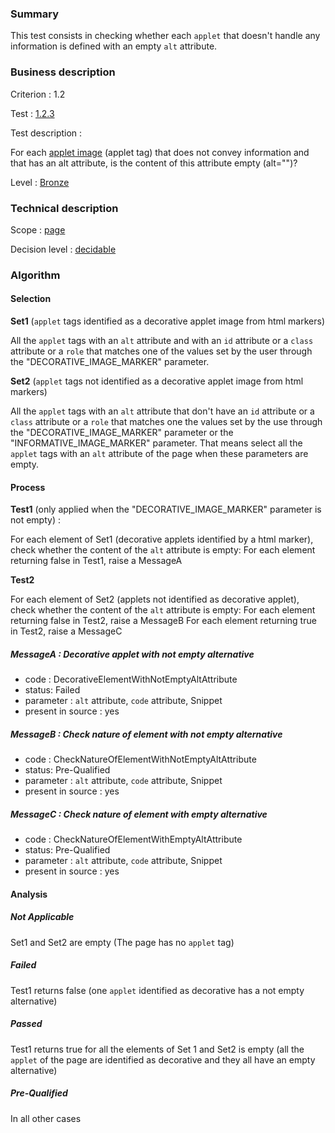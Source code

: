 ### Summary

This test consists in checking whether each `applet` that doesn't handle any information is defined with an empty `alt` attribute.

### Business description

Criterion : 1.2

Test : [1.2.3](http://www.accessiweb.org/index.php/accessiweb-22-english-version.html#test-1-2-3)

Test description :

For each [applet image](http://www.accessiweb.org/index.php/glossary-76.html#mImgApplet) (applet tag) that does not convey information and that has an alt attribute, is the content of this attribute empty (alt=&quot;&quot;)?

Level : [Bronze](/en/category/rules-design/accessiweb-11/level/bronze)

### Technical description

Scope : [page](/en/category/rules-design/accessiweb-11/scope/page)

Decision level : [decidable](/en/category/rules-design/accessiweb-11/decision-level/decidable)

### Algorithm

#### Selection

**Set1** (`applet` tags identified as a decorative applet image from html markers)

All the `applet` tags with an `alt` attribute and with an `id` attribute or a `class` attribute or a `role` that matches one of the values set by the user through the "DECORATIVE_IMAGE_MARKER" parameter.

**Set2** (`applet` tags not identified as a decorative applet image from html markers)

All the `applet` tags with an `alt` attribute that don't have an `id` attribute or a `class` attribute or a `role` that matches one the values set by the use through the "DECORATIVE_IMAGE_MARKER" parameter or the "INFORMATIVE_IMAGE_MARKER" parameter. That means select all the `applet` tags with an `alt` attribute of the page when these parameters are empty.

#### Process

**Test1** (only applied when the "DECORATIVE_IMAGE_MARKER" parameter is not empty) :

For each element of Set1 (decorative applets identified by a html marker), check whether the content of the `alt` attribute is empty:
For each element returning false in Test1, raise a MessageA

**Test2**

For each element of Set2 (applets not identified as decorative applet), check whether the content of the `alt` attribute is empty:
For each element returning false in Test2, raise a MessageB
For each element returning true in Test2, raise a MessageC

##### MessageA : Decorative applet with not empty alternative

-   code : DecorativeElementWithNotEmptyAltAttribute
-   status: Failed
-   parameter : `alt` attribute, `code` attribute, Snippet
-   present in source : yes

##### MessageB : Check nature of element with not empty alternative

-   code : CheckNatureOfElementWithNotEmptyAltAttribute
-   status: Pre-Qualified
-   parameter : `alt` attribute, `code` attribute, Snippet
-   present in source : yes

##### MessageC : Check nature of element with empty alternative

-   code : CheckNatureOfElementWithEmptyAltAttribute
-   status: Pre-Qualified
-   parameter : `alt` attribute, `code` attribute, Snippet
-   present in source : yes

#### Analysis

##### Not Applicable

Set1 and Set2 are empty (The page has no `applet` tag)

##### Failed

Test1 returns false (one `applet` identified as decorative has a not empty alternative)

##### Passed

Test1 returns true for all the elements of Set 1 and Set2 is empty (all the `applet` of the page are identified as decorative and they all have an empty alternative)

##### Pre-Qualified

In all other cases

